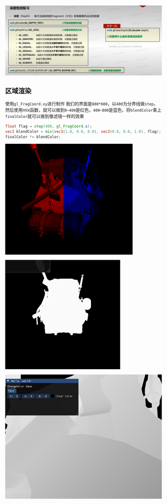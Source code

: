 ![输入图片说明](/imgs/2025-02-07/mYZFYCynhkJKZC2u.png)

## 区域渲染
使用`gl_FragCoord.xy`进行制作
我们的界面是`800*600`，以`400`为分界线做`step`，然后使用mix函数，就可以做到`0~400`是红色，`400~800`是蓝色，将`blendColor`乘上`finalColor`就可以做到像滤镜一样的效果
```glsl
float flag = step(400, gl_FragCoord.x);
vec3 blendColor = mix(vec3(1.0, 0.0, 0.0), vec3(0.0, 0.0, 1.0), flag);
finalColor *= blendColor;
```

![输入图片说明](/imgs/2025-02-07/feYWhxJJzh5MgNKj.png)

![输入图片说明](/imgs/2025-02-07/xzX9XWVoHNZK55am.png)

![输入图片说明](/imgs/2025-02-07/EkaWMb5RGmSmpcEt.png)
<!--stackedit_data:
eyJoaXN0b3J5IjpbLTE2MzU0MDU3MzksMjE3MzY0NDYxLDU5MD
I4MTM5MiwtMjExOTQ2ODQ0LC0yMDg4NzQ2NjEyXX0=
-->
